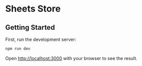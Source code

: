 # Sheets Store


## Getting Started

First, run the development server:

```bash
npm run dev

```

Open [http://localhost:3000](http://localhost:3000) with your browser to see the result.

